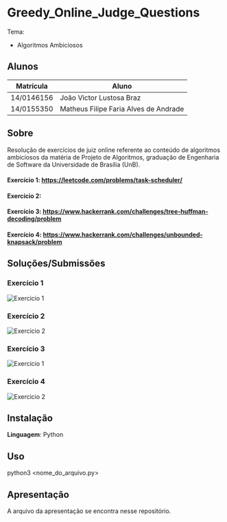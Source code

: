 # Greedy_Online_Judge_Questions


Tema:
 - Algoritmos Ambiciosos
 
## Alunos
|Matrícula | Aluno |
| -- | -- |
| 14/0146156 |  João Victor Lustosa Braz |
| 14/0155350  |  Matheus Filipe Faria Alves de Andrade |

## Sobre 
Resolução de exercícios de juiz online referente ao conteúdo de algoritmos ambiciosos da matéria de Projeto de Algoritmos, graduação de Engenharia de Software da Universidade de Brasília (UnB). 

#### Exercício 1: https://leetcode.com/problems/task-scheduler/

#### Exercício 2: 

#### Exercício 3: https://www.hackerrank.com/challenges/tree-huffman-decoding/problem 

#### Exercício 4: https://www.hackerrank.com/challenges/unbounded-knapsack/problem

## Soluções/Submissões
### Exercício 1
![Exercicio 1]()

### Exercício 2
![Exercicio 2]()

### Exercício 3
![Exercicio 1](https://i.imgur.com/VuB8TBD.png)

### Exercício 4
![Exercicio 2](https://i.imgur.com/nGF0UjD.png)

## Instalação 
**Linguagem**: Python<br>

## Uso 
python3 <nome_do_arquivo.py> 

## Apresentação

A arquivo da apresentação se encontra nesse repositório.




